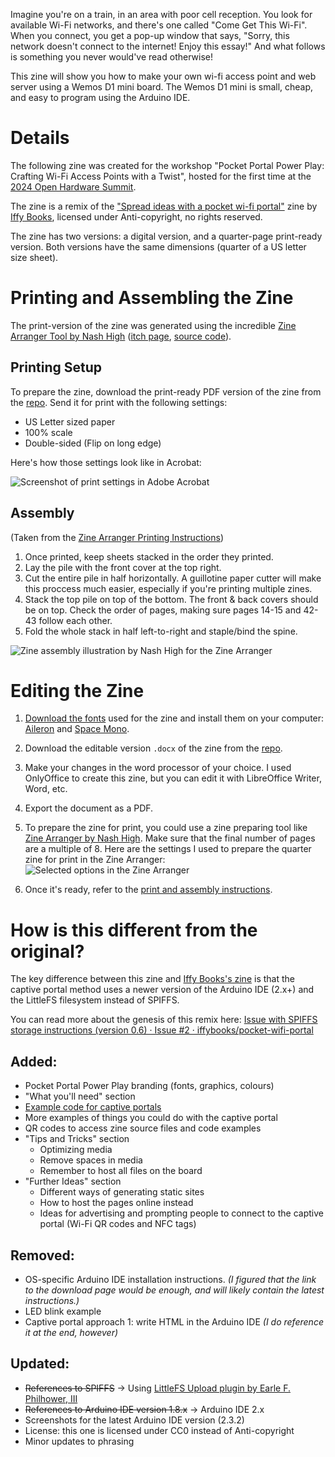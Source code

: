 Imagine you're on a train, in an area with poor cell reception. You look for available Wi-Fi networks, and there's one called "Come Get
This Wi-Fi". When you connect, you get a pop-up window that says, "Sorry, this network doesn't connect to the internet! Enjoy this essay!" And what follows is something you never would've read otherwise!

This zine will show you how to make your own wi-fi access point and web server using a Wemos D1 mini board. The Wemos D1 mini is small, cheap, and easy to program using the Arduino IDE.

# Details
The following zine was created for the workshop "Pocket Portal Power Play: Crafting Wi-Fi Access Points with a Twist", hosted for the first time at the [2024 Open Hardware Summit](https://2024.oshwa.org/).

The zine is a remix of the ["Spread ideas with a pocket wi-fi portal"](https://iffybooks.net/pocket-wifi-portal/) zine by [Iffy Books](https://iffybooks.net/about/), licensed under Anti-copyright, no rights reserved.

The zine has two versions: a digital version, and a quarter-page print-ready version. Both versions have the same dimensions (quarter of a US letter size sheet).

# Printing and Assembling the Zine

The print-version of the zine was generated using the incredible [Zine Arranger Tool by Nash High](https://html-classic.itch.zone/html/5825267-604447/ZineArranger/index.html) ([itch page](https://nashhigh.itch.io/zinearranger), [source code](https://github.com/romadox/zine-arranger)).

## Printing Setup

To prepare the zine, download the print-ready PDF version of the zine from the [repo](https://github.com/pocket-portal/zine). Send it for print with the following settings:
- US Letter sized paper
- 100% scale
- Double-sided (Flip on long edge)

Here's how those settings look like in Acrobat:

![Screenshot of print settings in Adobe Acrobat](https://i.imgur.com/4M9dgmY.png)

## Assembly
(Taken from the [Zine Arranger Printing Instructions](https://html-classic.itch.zone/html/5825267-604447/ZineArranger/folding.html?q2ps))

1. Once printed, keep sheets stacked in the order they printed.
2. Lay the pile with the front cover at the top right.
3. Cut the entire pile in half horizontally. A guillotine paper cutter will make this proccess much easier, especially if you're printing multiple zines.
4. Stack the top pile on top of the bottom. The front & back covers should be on top. Check the order of pages, making sure pages 14-15 and 42-43 follow each other.
5. Fold the whole stack in half left-to-right and staple/bind the spine.

![Zine assembly illustration by Nash High for the Zine Arranger](https://i.imgur.com/QUZWc3g.png)

# Editing the Zine

1. [Download the fonts](https://github.com/pocket-portal/zine/tree/main/fonts) used for the zine and install them on your computer: [Aileron](https://tipotype.com/underground/aileron/) and [Space Mono](https://www.colophon-foundry.org/custom-projects/space-mono).

2. Download the editable version `.docx` of the zine from the [repo](https://github.com/pocket-portal/zine).
   
3. Make your changes in the word processor of your choice. I used OnlyOffice to create this zine, but you can edit it with LibreOffice Writer, Word, etc.

4. Export the document as a PDF.

5. To prepare the zine for print, you could use a zine preparing tool like [Zine Arranger by Nash High](https://html-classic.itch.zone/html/5825267-604447/ZineArranger/index.html). Make sure that the final number of pages are a multiple of 8.
 Here are the settings I used to prepare the quarter zine for print in the Zine Arranger:
  ![Selected options in the Zine Arranger](https://i.imgur.com/o60w50O.png)

6. Once it's ready, refer to the [print and assembly instructions](#printing-and-assembling-the-zine).


# How is this different from the original?

The key difference between this zine and [Iffy Books's zine](https://iffybooks.net/pocket-wifi-portal/) is that the captive portal method uses a newer version of the Arduino IDE (2.x+) and the LittleFS filesystem instead of SPIFFS.

You can read more about the genesis of this remix here: [Issue with SPIFFS storage instructions (version 0.6) · Issue #2 · iffybooks/pocket-wifi-portal](https://github.com/iffybooks/pocket-wifi-portal/issues/2)

## Added:
+ Pocket Portal Power Play branding (fonts, graphics, colours)
+ "What you'll need" section
+ [Example code for captive portals](https://github.com/pocket-portal/code)
+ More examples of things you could do with the captive portal
+ QR codes to access zine source files and code examples
+ "Tips and Tricks" section
  + Optimizing media
  + Remove spaces in media
  + Remember to host all files on the board
+ "Further Ideas" section
  + Different ways of generating static sites
  + How to host the pages online instead
  + Ideas for advertising and prompting people to connect to the captive portal (Wi-Fi QR codes and NFC tags)

## Removed:
- OS-specific Arduino IDE installation instructions. *(I figured that the link to the download page would be enough, and will likely contain the latest instructions.)*
- LED blink example
- Captive portal approach 1: write HTML in the Arduino IDE *(I do reference it at the end, however)*

## Updated:
- ~~References to SPIFFS~~ → Using [LittleFS Upload plugin by Earle F. Philhower, III](https://github.com/earlephilhower/arduino-littlefs-upload)
- ~~References to Arduino IDE version 1.8.x~~ → Arduino IDE 2.x
- Screenshots for the latest Arduino IDE version (2.3.2)
- License: this one is licensed under CC0 instead of Anti-copyright
- Minor updates to phrasing